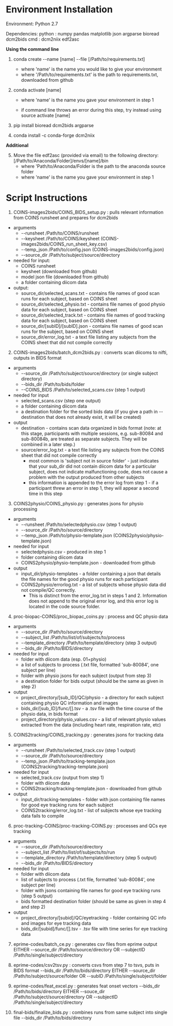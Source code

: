 # Environment Installation

Environment: Python 2.7

Dependencies: 
python : numpy pandas matplotlib json argparse bioread dcm2bids
cmd : dcm2niix edf2asc


**Using the command line**

1) conda create --name [name] --file [/Path/to/requirements.txt]
	* where 'name' is the name you would like to give your environment
	* where '/Path/to/requirements.txt' is the path to requirements.txt, downloaded
		from github

2) conda activate [name] 
	* where 'name' is the name you gave your environment in step 1

	* if command line throws an error during this step, try instead using
		source activate [name]

3) pip install bioread dcm2bids argparse

4) conda install -c conda-forge dcm2niix


**Additional**

5) Move the file edf2asc (provided via email) to the following directory:
	[/Path/to/Anaconda/Folder]/envs/[name]/bin
	* where 'Path/to/Anaconda/Folder is the path to the anaconda source folder
	* where 'name' is the name you gave your environment in step 1

# Script Instructions

1) COINS-images2bids/COINS_BIDS_setup.py : pulls relevant information from COINS runsheet and prepares for dcm2bids
  * arguments
    * --runsheet /Path/to/COINS/runsheet
    * --keysheet /Path/to/COINS/keysheet (COINS-images2bids/COINS_run_sheet_key.csv)
    * --temp_json /Path/to/config.json (COINS-images2bids/config.json)
    * --source_dir /Path/to/subject/source/directory 
  * needed for input: 
    * COINS runsheet
    * keysheet (downloaded from github)
    * model json file (downloaded from github)
    * a folder containing diicom data
  * output: 
    * source_dir/selected_scans.txt - contains file names of good scan runs for each subject, based on COINS sheet
    * source_dir/selected_physio.txt - contains file names of good physio data for each subject, based on COINS sheet
    * source_dir/selected_track.txt - contains file names of good tracking data for each subject, based on COINS sheet
    * source_dir/[subID]/[subID].json - contains file names of good scan runs for the subject, based on COINS sheet
    * source_dir/error_log.txt - a text file listing any subjects from the COINS sheet that did not compile correctly
      
  
2) COINS-images2bids/batch_dcm2bids.py : converts scan diicoms to nifti, outputs in BIDS format
  * arguments
    * --source_dir /Path/to/subject/source/directory (or single subject directory)
    * --bids_dir /Path/to/bids/folder 
    * --COINS_BIDS /Path/to/selected_scans.csv (step 1 output)
  * needed for input
    * selected_scans.csv (step one output)
    * a folder containing diicom data
    * a destination folder for the sorted bids data (if you give a path in --destination that does not already exist, it will be created)
  * output
    * destination - contains scan data organized in bids format (note: at this stage, participants with multiple sessions, e.g. sub-80084 and sub-80084b, are treated as separate subjects. They will be combined in a later step.)
    * source/error_log.txt - a text file listing any subjects from the COINS sheet that did not compile correctly
      * most common is 'subject not in source folder' - just indicates that your sub_dir did not contain diicom data for a particular subject, does not indicate malfunctioning code, does not cause a problem with the output produced from other subjects
      * this information is appended to the error log from step 1 - if a participant threw an error in step 1, they will appear a second time in this step
  
3) COINS2physio/COINS_physio.py : generates jsons for physio processing
  * arguments
    * --runsheet /Path/to/selectedphysio.csv (step 1 output)
    * --source_dir /Path/to/source/directory
    * --temp_json /Path/to/physio-template.json (COINS2physio/physio-template.json)
  * needed for input
    * selectedphysio.csv - produced in step 1
    * folder containing diicom data
    * COINS2physio/physio-template.json - downloaded from github
  * output
    * input_dir/physio-templates - a folder containing a json that details the file names for the good physio runs for each participant
    * COINS2physio/errorlog.txt - a list of subjects whose physio data did not compile/QC correctly. 
      * This is distinct from the error_log.txt in steps 1 and 2. Information does not append to the original error log, and this error log is located in the code source folder.
  
4) proc-biopac-COINS/proc_biopac_coins.py : process and QC physio data
  * arguments
    * --source_dir /Path/to/source/directory
    * --subject_list /Path/to/list/of/subjects/to/process
    * --template_directory /Path/to/template/directory (step 3 output)
    * --bids_dir /Path/to/BIDS/directory
  * needed for input
    * folder with diicom data (esp. 01+physio)
    * a list of subjects to process (.txt file, formatted 'sub-80084', one subject per line)
    * folder with physio jsons for each subject (output from step 3)
    * a destination folder for bids output (should be the same as given in step 2)
  * output
    * project_directory/[sub_ID]/QC/physio - a directory for each subject containing physio QC information and images
    * bids_dir/[sub_ID]/func/[].tsv - a .tsv file with the time course of the physio data, in bids format
    * project_directory/physio_values.csv - a list of relevant physio values extracted from the data (including heart rate, respiration rate, etc)

5) COINS2tracking/COINS_tracking.py : generates jsons for tracking data
  * arguments
    * --runsheet /Path/to/selected_track.csv (step 1 output)
    * --source_dir /Path/to/source/directory
    * --temp_json /Path/to/tracking-template.json (COINS2tracking/tracking-template.json)
  * needed for input
    * selected_track.csv (output from step 1)
    * folder with diicom data
    * COINS2tracking/tracking-template.json - downloaded from github
  * output
    * input_dir/tracking-templates - folder with json containing file names for good eye tracking runs for each subject
    * COINS2tracking/error_log.txt - list of subjects whose eye tracking data fails to compile

6) proc-tracking-COINS/proc-tracking-COINS.py : processes and QCs eye tracking
  * arguments
    * --source_dir /Path/to/source/directory
    * --subject_list /Path/to/list/of/subjects/to/run
    * --template_directory /Path/to/template/directory (step 5 output)
    * --bids_dir /Path/to/BIDS/directory
  * needed for input
    * folder with diicom data
    * list of subjects to process (.txt file, formatted 'sub-80084', one subject per line)
    * folder with jsons containing file names for good eye tracking runs (step 5 output)
    * bids formatted destination folder (should be same as given in step 4 and step 2)
  * output
    * project_directory/[subid]/QC/eyetracking - folder containing QC info and images for eye tracking data
    * bids_dir/[subid]/func/[].tsv - .tsv file with time series for eye tracking data
  
7) eprime-codes/batch_ce.py : generates csv files from eprime output
  EITHER
  --source_dir /Path/to/source/directory
  OR
  --subjectID /Path/to/single/subject/directory
  
8) eprime-codes/csv2tsv.py : converts csvs from step 7 to tsvs, puts in BIDS format
  --bids_dir /Path/to/bids/directory
  EITHER
  --source_dir /Path/to/subject/source/folder
  OR
  --subID /Path/to/single/subject/folder
  
9) eprime-codes/feat_excel.py : generates feat onset vectors
  --bids_dir /Path/to/bids/directory
  EITHER
  --souce_dir /Path/to/subject/source/directory
  OR
  --subjectID /Path/to/single/subject/directory

10) final-bids/finalize_bids.py : combines runs from same subject into single file
  --bids_dir /Path/to/bids/directory